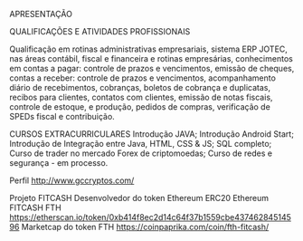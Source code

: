 APRESENTAÇÃO

QUALIFICAÇÕES E ATIVIDADES PROFISSIONAIS

Qualificação em rotinas administrativas empresariais, sistema ERP JOTEC, 
nas áreas contábil, fiscal e financeira e rotinas empresárias, conhecimentos 
em contas a pagar: controle de prazos e vencimentos, emissão de cheques, contas a 
receber: controle de prazos e vencimentos, acompanhamento diário de recebimentos, 
cobranças, boletos de cobrança e duplicatas, recibos para clientes, contatos com 
clientes, emissão de notas fiscais, controle de estoque, e produção, pedidos de compras, 
verificação de SPEDs fiscal e contribuição.



CURSOS EXTRACURRICULARES
Introdução JAVA;
Introdução Android Start;
Introdução de Integração entre Java, HTML, CSS &
JS;
SQL completo;
Curso de trader no mercado Forex de criptomoedas;
Curso de redes e segurança - em processo.

Perfil
http://www.gccryptos.com/

Projeto FITCASH
Desenvolvedor do token Ethereum ERC20 Ethereum FITCASH FTH 
https://etherscan.io/token/0xb414f8ec2d14c64f37b1559cbe43746284514596
Marketcap do token FTH
https://coinpaprika.com/coin/fth-fitcash/
